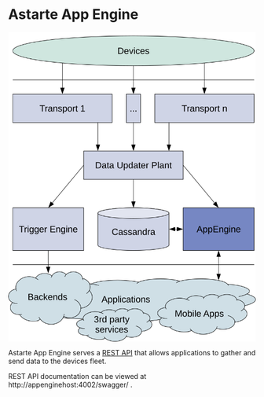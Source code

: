 Astarte App Engine
==================

<img src="appengine_astarte_overview.svg" align="center" />

Astarte App Engine serves a [REST API](priv/static/astarte_appengine_api.yaml) that allows applications to gather and send data to the devices fleet.

REST API documentation can be viewed at http://appenginehost:4002/swagger/ .
